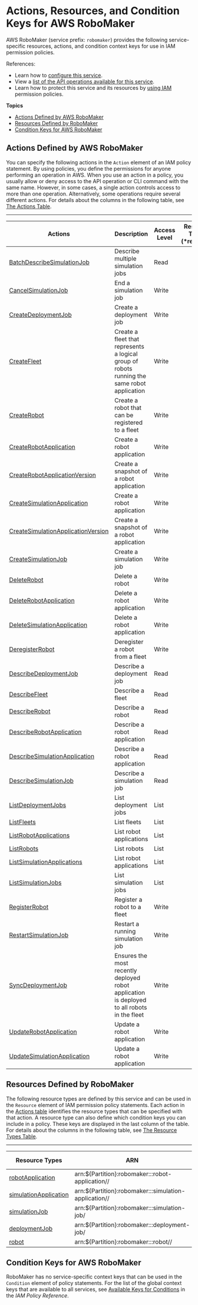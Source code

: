 # Actions, Resources, and Condition Keys for AWS RoboMaker<a name="list_awsrobomaker"></a>

AWS RoboMaker \(service prefix: `robomaker`\) provides the following service\-specific resources, actions, and condition context keys for use in IAM permission policies\.

References:
+ Learn how to [configure this service](https://docs.aws.amazon.com/robomaker/latest/what-is-robomaker.html)\.
+ View a [list of the API operations available for this service](https://docs.aws.amazon.com/robomaker/latest/API_Operations.html)\.
+ Learn how to protect this service and its resources by [using IAM](https://docs.aws.amazon.com/robomaker/latest/what-is-robomaker.html) permission policies\.

**Topics**
+ [Actions Defined by AWS RoboMaker](#awsrobomaker-actions-as-permissions)
+ [Resources Defined by RoboMaker](#awsrobomaker-resources-for-iam-policies)
+ [Condition Keys for AWS RoboMaker](#awsrobomaker-policy-keys)

## Actions Defined by AWS RoboMaker<a name="awsrobomaker-actions-as-permissions"></a>

You can specify the following actions in the `Action` element of an IAM policy statement\. By using policies, you define the permissions for anyone performing an operation in AWS\. When you use an action in a policy, you usually allow or deny access to the API operation or CLI command with the same name\. However, in some cases, a single action controls access to more than one operation\. Alternatively, some operations require several different actions\. For details about the columns in the following table, see [The Actions Table](reference_policies_actions-resources-contextkeys.md#actions_table)\.


****  

| Actions | Description | Access Level | Resource Types \(\*required\) | Condition Keys | Dependent Actions | 
| --- | --- | --- | --- | --- | --- | 
|   [ BatchDescribeSimulationJob ](https://docs.aws.amazon.com/robomaker/latest/API_Operations.htmlAPI_BatchDescribeSimulationJob.html)  | Describe multiple simulation jobs | Read |  |  |  | 
|   [ CancelSimulationJob ](https://docs.aws.amazon.com/robomaker/latest/API_Operations.htmlAPI_CancelSimulationJob.html)  | End a simulation job | Write |  |  |  | 
|   [ CreateDeploymentJob ](https://docs.aws.amazon.com/robomaker/latest/API_Operations.htmlAPI_CreateDeploymentJob.html)  | Create a deployment job | Write |  |  |   iam:CreateServiceLinkedRole   | 
|   [ CreateFleet ](https://docs.aws.amazon.com/robomaker/latest/API_Operations.htmlAPI_CreateFleet.html)  | Create a fleet that represents a logical group of robots running the same robot application | Write |  |  |  | 
|   [ CreateRobot ](https://docs.aws.amazon.com/robomaker/latest/API_Operations.htmlAPI_CreateRobot.html)  | Create a robot that can be registered to a fleet | Write |  |  |  | 
|   [ CreateRobotApplication ](https://docs.aws.amazon.com/robomaker/latest/API_Operations.htmlAPI_CreateRobotApplication.html)  | Create a robot application | Write |  |  |  | 
|   [ CreateRobotApplicationVersion ](https://docs.aws.amazon.com/robomaker/latest/API_Operations.htmlAPI_CreateRobotApplicationVersion.html)  | Create a snapshot of a robot application | Write |  |  |   s3:GetObject   | 
|   [ CreateSimulationApplication ](https://docs.aws.amazon.com/robomaker/latest/API_Operations.htmlAPI_CreateSimulationApplication.html)  | Create a robot application | Write |  |  |  | 
|   [ CreateSimulationApplicationVersion ](https://docs.aws.amazon.com/robomaker/latest/API_Operations.htmlAPI_CreateSimulationApplicationVersion.html)  | Create a snapshot of a robot application | Write |  |  |  | 
|   [ CreateSimulationJob ](https://docs.aws.amazon.com/robomaker/latest/API_Operations.htmlAPI_CreateSimulationJob.html)  | Create a simulation job | Write |  |  |   iam:CreateServiceLinkedRole   | 
|   [ DeleteRobot ](https://docs.aws.amazon.com/robomaker/latest/API_Operations.htmlAPI_DeleteRobot.html)  | Delete a robot | Write |  |  |  | 
|   [ DeleteRobotApplication ](https://docs.aws.amazon.com/robomaker/latest/API_Operations.htmlAPI_DeleteRobotApplication.html)  | Delete a robot application | Write |  |  |  | 
|   [ DeleteSimulationApplication ](https://docs.aws.amazon.com/robomaker/latest/API_Operations.htmlAPI_DeleteSimulationApplication.html)  | Delete a robot application | Write |  |  |  | 
|   [ DeregisterRobot ](https://docs.aws.amazon.com/robomaker/latest/API_Operations.htmlAPI_DeregisterRobot.html)  | Deregister a robot from a fleet | Write |  |  |  | 
|   [ DescribeDeploymentJob ](https://docs.aws.amazon.com/robomaker/latest/API_Operations.htmlAPI_DescribeDeploymentJob.html)  | Describe a deployment job | Read |  |  |  | 
|   [ DescribeFleet ](https://docs.aws.amazon.com/robomaker/latest/API_Operations.htmlAPI_DescribeFleet.html)  | Describe a fleet | Read |  |  |  | 
|   [ DescribeRobot ](https://docs.aws.amazon.com/robomaker/latest/API_Operations.htmlAPI_DescribeRobot.html)  | Describe a robot | Read |  |  |  | 
|   [ DescribeRobotApplication ](https://docs.aws.amazon.com/robomaker/latest/API_Operations.htmlAPI_DescribeRobotApplication.html)  | Describe a robot application | Read |  |  |  | 
|   [ DescribeSimulationApplication ](https://docs.aws.amazon.com/robomaker/latest/API_Operations.htmlAPI_DescribeSimulationApplication.html)  | Describe a robot application | Read |  |  |  | 
|   [ DescribeSimulationJob ](https://docs.aws.amazon.com/robomaker/latest/API_Operations.htmlAPI_DescribeSimulationJob.html)  | Describe a simulation job | Read |  |  |  | 
|   [ ListDeploymentJobs ](https://docs.aws.amazon.com/robomaker/latest/API_Operations.htmlAPI_ListDeploymentJobs.html)  | List deployment jobs | List |  |  |  | 
|   [ ListFleets ](https://docs.aws.amazon.com/robomaker/latest/API_Operations.htmlAPI_ListFleets.html)  | List fleets | List |  |  |  | 
|   [ ListRobotApplications ](https://docs.aws.amazon.com/robomaker/latest/API_Operations.htmlAPI_ListRobotApplications.html)  | List robot applications | List |  |  |  | 
|   [ ListRobots ](https://docs.aws.amazon.com/robomaker/latest/API_Operations.htmlAPI_ListRobots.html)  | List robots | List |  |  |  | 
|   [ ListSimulationApplications ](https://docs.aws.amazon.com/robomaker/latest/API_Operations.htmlAPI_ListSimulationApplications.html)  | List robot applications | List |  |  |  | 
|   [ ListSimulationJobs ](https://docs.aws.amazon.com/robomaker/latest/API_Operations.htmlAPI_ListSimulationJobs.html)  | List simulation jobs | List |  |  |  | 
|   [ RegisterRobot ](https://docs.aws.amazon.com/robomaker/latest/API_Operations.htmlAPI_RegisterRobot.html)  | Register a robot to a fleet | Write |  |  |  | 
|   [ RestartSimulationJob ](https://docs.aws.amazon.com/robomaker/latest/API_Operations.htmlAPI_RestartSimulationJob.html)  | Restart a running simulation job | Write |  |  |  | 
|   [ SyncDeploymentJob ](https://docs.aws.amazon.com/robomaker/latest/API_Operations.htmlAPI_SyncDeploymentJob.html)  | Ensures the most recently deployed robot application is deployed to all robots in the fleet | Write |  |  |   iam:CreateServiceLinkedRole   | 
|   [ UpdateRobotApplication ](https://docs.aws.amazon.com/robomaker/latest/API_Operations.htmlAPI_UpdateRobotApplication.html)  | Update a robot application | Write |  |  |  | 
|   [ UpdateSimulationApplication ](https://docs.aws.amazon.com/robomaker/latest/API_Operations.htmlAPI_UpdateSimulationApplication.html)  | Update a robot application | Write |  |  |   s3:GetObject   | 

## Resources Defined by RoboMaker<a name="awsrobomaker-resources-for-iam-policies"></a>

The following resource types are defined by this service and can be used in the `Resource` element of IAM permission policy statements\. Each action in the [Actions table](#awsrobomaker-actions-as-permissions) identifies the resource types that can be specified with that action\. A resource type can also define which condition keys you can include in a policy\. These keys are displayed in the last column of the table\. For details about the columns in the following table, see [The Resource Types Table](reference_policies_actions-resources-contextkeys.md#resources_table)\.


****  

| Resource Types | ARN | Condition Keys | 
| --- | --- | --- | 
|   [ robotApplication ](https://docs.aws.amazon.com/robomaker/latest/API_Types.htmlmanaging-robot-applications.html)  |  arn:$\{Partition\}:robomaker:<region>:<account>:robot\-application/<applicationName>/<createdOnEpoch>  |  | 
|   [ simulationApplication ](https://docs.aws.amazon.com/robomaker/latest/API_Types.htmlmanaging-simulation-applications.html)  |  arn:$\{Partition\}:robomaker:<region>:<account>:simulation\-application/<applicationName>/<createdOnEpoch>  |  | 
|   [ simulationJob ](https://docs.aws.amazon.com/robomaker/latest/API_Types.htmlsimulation.html)  |  arn:$\{Partition\}:robomaker:<region>:<account>:simulation\-job/<simulationJobId>  |  | 
|   [ deploymentJob ](https://docs.aws.amazon.com/robomaker/latest/API_Types.htmldeployment.html)  |  arn:$\{Partition\}:robomaker:<region>:<account>:deployment\-job/<deploymentJobId>  |  | 
|   [ robot ](https://docs.aws.amazon.com/robomaker/latest/API_Types.htmlmanaging-robots.html)  |  arn:$\{Partition\}:robomaker:<region>:<account>:robot/<robotName>/<createdOnEpoch>  |  | 

## Condition Keys for AWS RoboMaker<a name="awsrobomaker-policy-keys"></a>

RoboMaker has no service\-specific context keys that can be used in the `Condition` element of policy statements\. For the list of the global context keys that are available to all services, see [Available Keys for Conditions](reference_policies_condition-keys.html#AvailableKeys) in the *IAM Policy Reference*\.